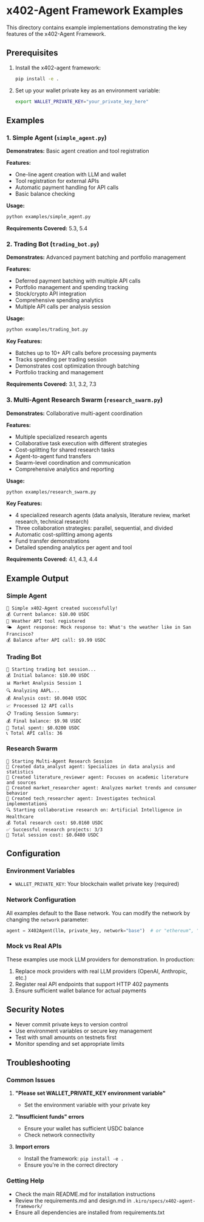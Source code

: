 # x402-Agent Framework Examples

This directory contains example implementations demonstrating the key features of the x402-Agent Framework.

## Prerequisites

1. Install the x402-agent framework:
   ```bash
   pip install -e .
   ```

2. Set up your wallet private key as an environment variable:
   ```bash
   export WALLET_PRIVATE_KEY="your_private_key_here"
   ```

## Examples

### 1. Simple Agent (`simple_agent.py`)

**Demonstrates:** Basic agent creation and tool registration

**Features:**
- One-line agent creation with LLM and wallet
- Tool registration for external APIs
- Automatic payment handling for API calls
- Basic balance checking

**Usage:**
```bash
python examples/simple_agent.py
```

**Requirements Covered:** 5.3, 5.4

### 2. Trading Bot (`trading_bot.py`)

**Demonstrates:** Advanced payment batching and portfolio management

**Features:**
- Deferred payment batching with multiple API calls
- Portfolio management and spending tracking
- Stock/crypto API integration
- Comprehensive spending analytics
- Multiple API calls per analysis session

**Usage:**
```bash
python examples/trading_bot.py
```

**Key Features:**
- Batches up to 10+ API calls before processing payments
- Tracks spending per trading session
- Demonstrates cost optimization through batching
- Portfolio tracking and management

**Requirements Covered:** 3.1, 3.2, 7.3

### 3. Multi-Agent Research Swarm (`research_swarm.py`)

**Demonstrates:** Collaborative multi-agent coordination

**Features:**
- Multiple specialized research agents
- Collaborative task execution with different strategies
- Cost-splitting for shared research tasks
- Agent-to-agent fund transfers
- Swarm-level coordination and communication
- Comprehensive analytics and reporting

**Usage:**
```bash
python examples/research_swarm.py
```

**Key Features:**
- 4 specialized research agents (data analysis, literature review, market research, technical research)
- Three collaboration strategies: parallel, sequential, and divided
- Automatic cost-splitting among agents
- Fund transfer demonstrations
- Detailed spending analytics per agent and tool

**Requirements Covered:** 4.1, 4.3, 4.4

## Example Output

### Simple Agent
```
🤖 Simple x402-Agent created successfully!
💰 Current balance: $10.00 USDC
🔧 Weather API tool registered
🌤️  Agent response: Mock response to: What's the weather like in San Francisco?
💰 Balance after API call: $9.99 USDC
```

### Trading Bot
```
🚀 Starting trading bot session...
💰 Initial balance: $10.00 USDC
📊 Market Analysis Session 1
🔍 Analyzing AAPL...
💰 Analysis cost: $0.0040 USDC
📈 Processed 12 API calls
📋 Trading Session Summary:
💰 Final balance: $9.98 USDC
💸 Total spent: $0.0200 USDC
📞 Total API calls: 36
```

### Research Swarm
```
🚀 Starting Multi-Agent Research Session
🔬 Created data_analyst agent: Specializes in data analysis and statistics
🔬 Created literature_reviewer agent: Focuses on academic literature and sources
🔬 Created market_researcher agent: Analyzes market trends and consumer behavior
🔬 Created tech_researcher agent: Investigates technical implementations
🔍 Starting collaborative research on: Artificial Intelligence in Healthcare
💰 Total research cost: $0.0160 USDC
✅ Successful research projects: 3/3
💸 Total session cost: $0.0480 USDC
```

## Configuration

### Environment Variables

- `WALLET_PRIVATE_KEY`: Your blockchain wallet private key (required)

### Network Configuration

All examples default to the Base network. You can modify the network by changing the `network` parameter:

```python
agent = X402Agent(llm, private_key, network="base")  # or "ethereum", "solana"
```

### Mock vs Real APIs

These examples use mock LLM providers for demonstration. In production:

1. Replace mock providers with real LLM providers (OpenAI, Anthropic, etc.)
2. Register real API endpoints that support HTTP 402 payments
3. Ensure sufficient wallet balance for actual payments

## Security Notes

- Never commit private keys to version control
- Use environment variables or secure key management
- Test with small amounts on testnets first
- Monitor spending and set appropriate limits

## Troubleshooting

### Common Issues

1. **"Please set WALLET_PRIVATE_KEY environment variable"**
   - Set the environment variable with your private key

2. **"Insufficient funds" errors**
   - Ensure your wallet has sufficient USDC balance
   - Check network connectivity

3. **Import errors**
   - Install the framework: `pip install -e .`
   - Ensure you're in the correct directory

### Getting Help

- Check the main README.md for installation instructions
- Review the requirements.md and design.md in `.kiro/specs/x402-agent-framework/`
- Ensure all dependencies are installed from requirements.txt